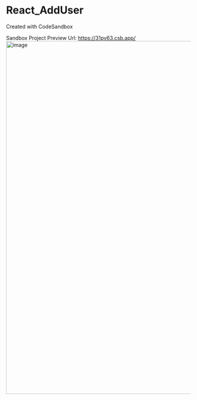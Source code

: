 # React_AddUser
Created with CodeSandbox

Sandbox Project Preview Url: https://31pv63.csb.app/
<img width="960" alt="image" src="https://github.com/Atul9180/React_AddUser/assets/110973046/c4e56f1a-34ab-448c-ae49-4a643e1e4690">
